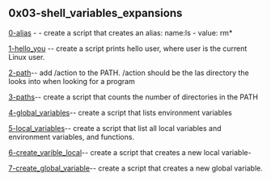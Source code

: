 ## 0x03-shell_variables_expansions

[0-alias](.\0-alias) - - create a script that creates an alias: name:ls - value: rm*

[1-hello_you](.\1-hello_you) -- create a script prints hello user, where user is the current Linux user.

[2-path](.\2-path)-- add /action to the PATH. /action should be the las directory the looks into when looking for a program

[3-paths](.\3-paths)-- create a script that counts the number of directories in the PATH

[4-global_variables](-\4-global_variables)-- create a script that lists environment variables

[5-local_variables](./5-local_variables)-- create a script that list
 all local variables and environment variables, and functions.

[6-create_varible_local](./6-create_variable_local)-- create a script that creates a new local variable-

[7-create_global_variable](./7-create_global_variable)-- create a script that creates a new global variable.